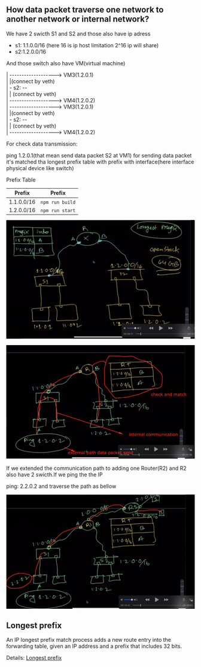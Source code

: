 ## How data packet traverse one network to another network or internal network?  

We have 2 swicth S1 and S2 and those also have ip adress   
  - s1: 1.1.0.0/16 (here 16 is ip host limitation 2^16 ip will share)  
  - s2:1.2.0.0/16  

And those switch also have VM(virtual machine)  

|        -------------------> VM3(1.2.0.1)     
|        |(connect by veth)  
| - s2: --    
|        | (connect by veth)      
|        -------------------> VM4(1.2.0.2)    
|        -------------------> VM3(1.2.0.1)     
|        |(connect by veth)  
| - s2: --    
|        | (connect by veth)      
|        -------------------> VM4(1.2.0.2)    

For check data transmission: 

ping 1.2.0.1(that mean send data packet S2 at VM1) for sending data packet it's matched tha longest prefix table with prefix with interface(here interface physical device like switch)


Prefix Table

| Prefix  | Prefix               |
| --------| -------------------  |
| 1.1.0.0/16  | `npm run build` 
| 1.2.0.0/16  | `npm run start`


![ packet-transmission ](./docs/images/data-tranmission.png)

![ packet-transmission-image-2 ](./docs/images/data-transmission-2.png)

If we extended the communication path to adding one Router(R2) and R2 also have 2 swicth.If we ping the the IP

ping: 2.2.0.2 and traverse the path as bellow

![ packet-transmission-image-2 ](./docs/images/data-transmission-3.png)

## Longest prefix

An IP longest prefix match process adds a new route entry into the forwarding table, given an IP address and a prefix that includes 32 bits.

Details: [Longest prefix](https://www.juniper.net/documentation/us/en/software/junos/static-routing/topics/ref/statement/longest-match-next-hop-edit-static-routing-options.html)







